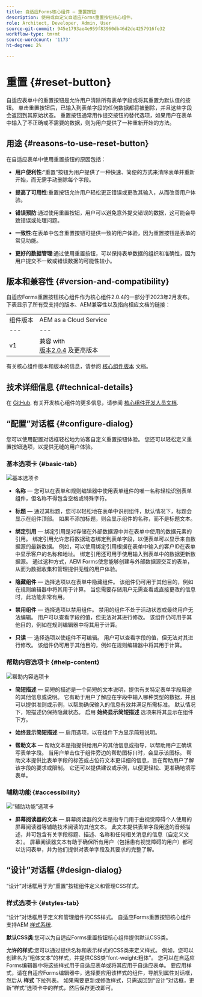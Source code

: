 ```yaml
---
title: 自适应Forms核心组件 — 重置按钮
description: 使用或自定义自适应Forms重置按钮核心组件。
role: Architect, Developer, Admin, User
source-git-commit: 945e1793ae4e959f83960db46d2de4257916fe32
workflow-type: tm+mt
source-wordcount: '1173'
ht-degree: 2%

---
```



# 重置 {#reset-button}

自适应表单中的重置按钮是允许用户清除所有表单字段或将其重置为默认值的按钮。 单击重置按钮后，已输入到表单字段的任何数据都将被删除，并且这些字段会返回到其原始状态。 重置按钮通常用作提交按钮的替代选项，如果用户在表单中输入了不正确或不需要的数据，则为用户提供了一种重新开始的方法。


## 用途 {#reasons-to-use-reset-button}

在自适应表单中使用重置按钮的原因包括：

* **用户便利性**:“重置”按钮为用户提供了一种快速、简便的方式来清除表单并重新开始，而无需手动删除每个字段。

* **提高了可用性**:重置按钮允许用户轻松更正错误或更改其输入，从而改善用户体验。

* **错误预防**:通过使用重置按钮，用户可以避免意外提交错误的数据，这可能会导致错误或处理问题。

* **一致性**:在表单中包含重置按钮可提供一致的用户体验，因为重置按钮是表单的常见功能。

* **更好的数据管理**:通过使用重置按钮，可以保持表单数据的组织和准确性，因为用户提交不一致或错误数据的可能性较小。

## 版本和兼容性 {#version-and-compatibility}

自适应Forms重置按钮核心组件作为核心组件2.0.4的一部分于2023年2月发布。下表显示了所有受支持的版本、AEM兼容性以及指向相应文档的链接：

|  |  |
|---|---|
| 组件版本 | AEM as a Cloud Service |
| --- | --- |
| v1 | 兼容 with<br>[版本2.0.4](/help/versions.md) 及更高版本 | 兼容 | 兼容 |

有关核心组件版本和版本的信息，请参阅 [核心组件版本](/help/versions.md) 文档。

<!-- ## Sample Component Output {#sample-component-output}

To experience the Accordion Component as well as see examples of its configuration options as well as HTML and JSON output, visit the [Component Library](https://adobe.com/go/aem_cmp_library_accordion). -->

## 技术详细信息 {#technical-details}

在 [GitHub](https://github.com/adobe/aem-core-forms-components/tree/master/ui.af.apps/src/main/content/jcr_root/apps/core/fd/components/form/button/v1/button). 有关开发核心组件的更多信息，请参阅 [核心组件开发人员文档](/help/developing/overview.md).

## “配置”对话框 {#configure-dialog}

您可以使用配置对话框轻松地为访客自定义重置按钮体验。 您还可以轻松定义重置按钮选项，以提供无缝的用户体验。

### 基本选项卡 {#basic-tab}

![基本选项卡](/help/adaptive-forms/assets/button_basictab.png)

* **名称**  — 您可以在表单和规则编辑器中使用表单组件的唯一名称轻松识别表单组件，但名称不得包含空格或特殊字符。

* **标题**  — 通过其标题，您可以轻松地在表单中识别组件，默认情况下，标题会显示在组件顶部。 如果不添加标题，则会显示组件的名称，而不是标题文本。

* **绑定引用**  — 绑定引用是对存储在外部数据源中并在表单中使用的数据元素的引用。 绑定引用允许您将数据动态绑定到表单字段，以便表单可以显示来自数据源的最新数据。 例如，可以使用绑定引用根据在表单中输入的客户ID在表单中显示客户的名称和地址。 绑定引用还可用于使用输入到表单中的数据更新数据源。 通过这种方式，AEM Forms使您能够创建与外部数据源交互的表单，从而为数据收集和管理提供无缝的用户体验。

* **隐藏组件**  — 选择选项以在表单中隐藏组件。 该组件仍可用于其他目的，例如在规则编辑器中将其用于计算。 当您需要存储用户无需查看或直接更改的信息时，此功能非常有用。
* **禁用组件**  — 选择选项以禁用组件。 禁用的组件不处于活动状态或最终用户无法编辑。 用户可以查看字段的值，但无法对其进行修改。 该组件仍可用于其他目的，例如在规则编辑器中将其用于计算。
* **只读**  — 选择选项以使组件不可编辑。 用户可以查看字段的值，但无法对其进行修改。 该组件仍可用于其他目的，例如在规则编辑器中将其用于计算。

### 帮助内容选项卡 {#help-content}

![帮助内容选项卡](/help/adaptive-forms/assets/button_helptab.png)

* **简短描述**  — 简短的描述是一个简短的文本说明，提供有关特定表单字段用途的其他信息或说明。 它有助于用户了解应在字段中输入哪种类型的数据，并且可以提供准则或示例，以帮助确保输入的信息有效并满足所需标准。 默认情况下，短描述仍保持隐藏状态。 启用 **始终显示简短描述** 选项来将其显示在组件下方。

* **始终显示简短描述**  — 启用选项，以在组件下方显示简短说明。

* **帮助文本**  — 帮助文本是指提供给用户的其他信息或指导，以帮助用户正确填写表单字段。 当用户单击位于组件旁边的帮助图标(i)时，会显示该图标。 帮助文本提供比表单字段的标签或占位符文本更详细的信息，旨在帮助用户了解该字段的要求或限制。 它还可以提供建议或示例，以便更轻松、更准确地填写表单。

### 辅助功能 {#accessibility}

![“辅助功能”选项卡](/help/adaptive-forms/assets/button_accessibilitytab.png)

* **屏幕阅读器的文本**  — 屏幕阅读器的文本是指专门用于由视觉障碍个人使用的屏幕阅读器等辅助技术阅读的其他文本。 此文本提供表单字段用途的音频描述，并可包含有关字段标题、描述、名称和任何相关消息的信息（自定义文本）。 屏幕阅读器文本有助于确保所有用户（包括患有视觉障碍的用户）都可以访问表单，并为他们提供对表单字段及其要求的完整了解。

## “设计”对话框 {#design-dialog}

“设计”对话框用于为“重置”按钮组件定义和管理CSS样式。


### 样式选项卡 {#styles-tab}

“设计”对话框用于定义和管理组件的CSS样式。 自适应Forms重置按钮核心组件支持AEM [样式系统](/help/get-started/authoring.md#component-styling).

**默认CSS类**:您可以为自适应Forms重置按钮核心组件提供默认CSS类。

**允许的样式**:您可以通过提供名称和表示样式的CSS类来定义样式。 例如，您可以创建名为“粗体文本”的样式，并提供CSS类“font-weight:粗体”。 您可以在自适应Forms编辑器中将这些样式用于自适应表单或将其应用于自适应表单。 要应用样式，请在自适应Forms编辑器中，选择要应用该样式的组件，导航到属性对话框，然后从 **样式** 下拉列表。 如果需要更新或修改样式，只需返回到“设计”对话框，更新“样式”选项卡中的样式，然后保存更改即可。
